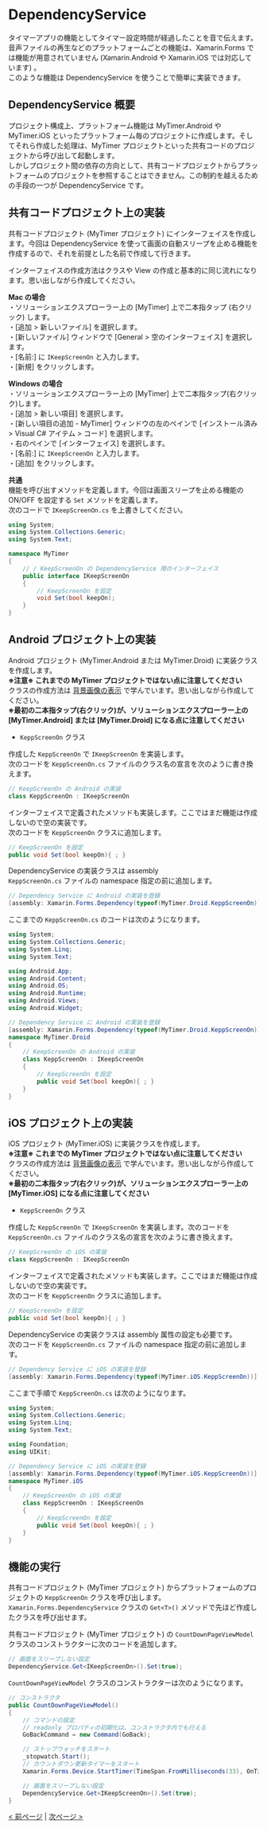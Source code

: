 # DependencyService
タイマーアプリの機能としてタイマー設定時間が経過したことを音で伝えます。  
音声ファイルの再生などのプラットフォームごとの機能は、Xamarin.Forms では機能が用意されていません (Xamarin.Android や Xamarin.iOS では対応しています) 。  
このような機能は DependencyService を使うことで簡単に実装できます。  

## DependencyService 概要
プロジェクト構成上、プラットフォーム機能は MyTimer.Android や MyTimer.iOS といったプラットフォーム毎のプロジェクトに作成します。そしてそれら作成した処理は、MyTimer プロジェクトといった共有コードのプロジェクトから呼び出して起動します。  
しかしプロジェクト間の依存の方向として、共有コードプロジェクトからプラットフォームのプロジェクトを参照することはできません。この制約を越えるための手段の一つが DependencyService です。  
  
## 共有コードプロジェクト上の実装
共有コードプロジェクト (MyTimer プロジェクト) にインターフェイスを作成します。今回は DependencyService を使って画面の自動スリープを止める機能を作成するので、それを前提とした名前で作成して行きます。  

インターフェイスの作成方法はクラスや View の作成と基本的に同じ流れになります。思い出しながら作成してください。  
  
**Mac の場合**  
・ソリューションエクスプローラー上の [MyTimer] 上で二本指タップ (右クリック) します。  
・[追加 > 新しいファイル] を選択します。  
・[新しいファイル] ウィンドウで [General > 空のインターフェイス] を選択します。  
・[名前:] に ```IKeepScreenOn``` と入力します。  
・[新規] をクリックします。  

**Windows の場合**  
・ソリューションエクスプローラー上の [MyTimer] 上で二本指タップ(右クリック)します。  
・[追加 > 新しい項目] を選択します。  
・[新しい項目の追加 - MyTimer] ウィンドウの左のペインで [インストール済み > Visual C# アイテム > コード] を選択します。  
・右のペインで [インターフェイス] を選択します。  
・[名前:] に ```IKeepScreenOn``` と入力します。  
・[追加] をクリックします。

**共通**  
機能を呼び出すメソッドを定義します。今回は画面スリープを止める機能の ON/OFF を設定する ```Set``` メソッドを定義します。  
次のコードで ```IKeepScreenOn.cs``` を上書きしてください。
```cs
using System;
using System.Collections.Generic;
using System.Text;

namespace MyTimer
{
    // / KeepScreenOn の DependencyService 用のインターフェイス
    public interface IKeepScreenOn
    {
        // KeepScreenOn を設定
        void Set(bool keepOn);
    }
}
```

## Android プロジェクト上の実装
Android プロジェクト (MyTimer.Android または MyTimer.Droid) に実装クラスを作成します。  
**※注意※ これまでの MyTimer プロジェクトではない点に注意してください**  
クラスの作成方法は [背景画像の表示](./textbook03.md) で学んでいます。思い出しながら作成してください。  
**※最初の二本指タップ(右クリック)が、ソリューションエクスプローラー上の [MyTimer.Android] または [MyTimer.Droid] になる点に注意してください**  

- ```KeppScreenOn``` クラス

作成した ```KeppScreenOn``` で ```IKeepScreenOn``` を実装します。  
次のコードを ```KeppScreenOn.cs``` ファイルのクラス名の宣言を次のように書き換えます。
```cs
// KeepScreenOn の Android の実装
class KeppScreenOn : IKeepScreenOn
```
インターフェイスで定義されたメソッドも実装します。ここではまだ機能は作成しないので空の実装です。  
次のコードを ```KeppScreenOn``` クラスに追加します。
```cs
// KeepScreenOn を設定
public void Set(bool keepOn){ ; }
```

DependencyService の実装クラスは assembly   
 ```KeppScreenOn.cs``` ファイルの namespace 指定の前に追加します。
```cs
// Dependency Service に Android の実装を登録
[assembly: Xamarin.Forms.Dependency(typeof(MyTimer.Droid.KeppScreenOn))]
```

ここまでの ```KeppScreenOn.cs``` のコードは次のようになります。
```cs
using System;
using System.Collections.Generic;
using System.Linq;
using System.Text;

using Android.App;
using Android.Content;
using Android.OS;
using Android.Runtime;
using Android.Views;
using Android.Widget;

// Dependency Service に Android の実装を登録
[assembly: Xamarin.Forms.Dependency(typeof(MyTimer.Droid.KeppScreenOn))]
namespace MyTimer.Droid
{
    // KeepScreenOn の Android の実装
    class KeppScreenOn : IKeepScreenOn
    {
        // KeepScreenOn を設定
        public void Set(bool keepOn){ ; }
    }
}
```

## iOS プロジェクト上の実装
iOS プロジェクト (MyTimer.iOS) に実装クラスを作成します。  
**※注意※ これまでの MyTimer プロジェクトではない点に注意してください**  
クラスの作成方法は [背景画像の表示](./textbook03.md) で学んでいます。思い出しながら作成してください。  
**※最初の二本指タップ(右クリック)が、ソリューションエクスプローラー上の [MyTimer.iOS] になる点に注意してください**  

- ```KeppScreenOn``` クラス

作成した ```KeppScreenOn``` で ```IKeepScreenOn``` を実装します。次のコードを ```KeppScreenOn.cs``` ファイルのクラス名の宣言を次のように書き換えます。

```cs
// KeepScreenOn の iOS の実装
class KeppScreenOn : IKeepScreenOn
```
インターフェイスで定義されたメソッドも実装します。ここではまだ機能は作成しないので空の実装です。  
次のコードを ```KeppScreenOn``` クラスに追加します。
```cs
// KeepScreenOn を設定
public void Set(bool keepOn){ ; }
```

DependencyService の実装クラスは assembly 属性の設定も必要です。  
次のコードを ```KeppScreenOn.cs``` ファイルの namespace 指定の前に追加します。
```cs
// Dependency Service に iOS の実装を登録
[assembly: Xamarin.Forms.Dependency(typeof(MyTimer.iOS.KeppScreenOn))]
```

ここまで手順で ```KeppScreenOn.cs``` は次のようになります。
```cs
using System;
using System.Collections.Generic;
using System.Linq;
using System.Text;

using Foundation;
using UIKit;

// Dependency Service に iOS の実装を登録
[assembly: Xamarin.Forms.Dependency(typeof(MyTimer.iOS.KeppScreenOn))]
namespace MyTimer.iOS
{
    // KeepScreenOn の iOS の実装
    class KeppScreenOn : IKeepScreenOn
    {
        // KeepScreenOn を設定
        public void Set(bool keepOn){ ; }
    }
}
```

## 機能の実行
共有コードプロジェクト (MyTimer プロジェクト) からプラットフォームのプロジェクトの ```KeppScreenOn``` クラスを呼び出します。  
```Xamarin.Forms.DependencyService``` クラスの ```Get<T>()``` メソッドで先ほど作成したクラスを呼び出せます。

共有コードプロジェクト (MyTimer プロジェクト) の ```CountDownPageViewModel``` クラスのコンストラクターに次のコードを追加します。
```cs
// 画面をスリープしない設定
DependencyService.Get<IKeepScreenOn>().Set(true);
```

```CountDownPageViewModel``` クラスのコンストラクターは次のようになります。
```cs
// コンストラクタ
public CountDownPageViewModel()
{
    // コマンドの設定
    // readonly プロパティの初期化は、コンストラクタ内でも行える
    GoBackCommand = new Command(GoBack);

    // ストップウォッチをスタート
    _stopwatch.Start();
    // カウントダウン更新タイマーをスタート
    Xamarin.Forms.Device.StartTimer(TimeSpan.FromMilliseconds(33), OnTimerTick);

    // 画面をスリープしない設定
    DependencyService.Get<IKeepScreenOn>().Set(true);
}
```

[< 前ページ](./textbook11.md) | [次ページ >](./textbook13.md)  
